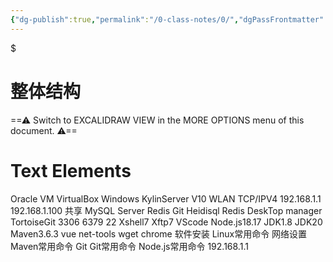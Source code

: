 ```yaml
---
{"dg-publish":true,"permalink":"/0-class-notes/0/","dgPassFrontmatter":true,"created":"2023-10-13T13:57:14.365+08:00"}
---
```



<div class="transclusion internal-embed is-loaded"><div class="markdown-embed">

$<div class="markdown-embed-title">

# 整体结构

</div>



==⚠  Switch to EXCALIDRAW VIEW in the MORE OPTIONS menu of this document. ⚠==


# Text Elements
Oracle VM VirtualBox 
Windows 
KylinServer V10 
WLAN TCP/IPV4
192.168.1.1 
192.168.1.100 
共享 
MySQL Server 
Redis 
Git 
Heidisql 
Redis DeskTop manager 
TortoiseGit 
3306 
6379 
22 
Xshell7 Xftp7 
VScode 
Node.js18.17 
JDK1.8  JDK20 
Maven3.6.3 
vue 
net-tools 
wget 
chrome 
软件安装 
Linux常用命令 
网络设置 
Maven常用命令 
Git 
Git常用命令 
Node.js常用命令 
192.168.1.1 


</div></div>
